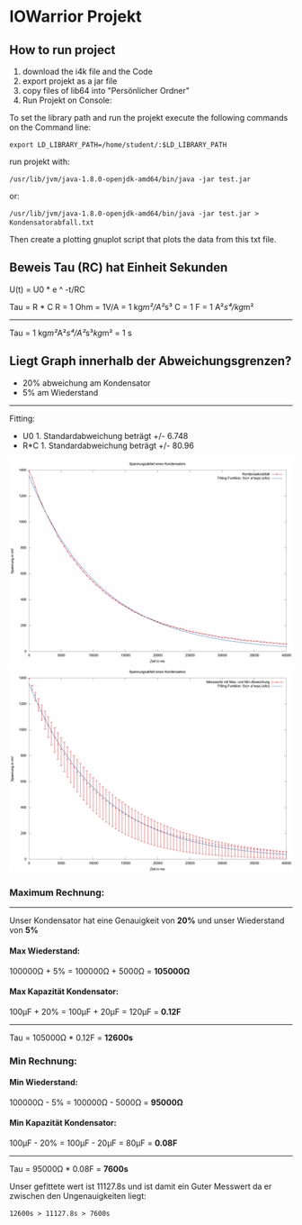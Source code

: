 
# IOWarrior Projekt

## How to run project

1. download the i4k file and the Code
2. export projekt as a jar file
3. copy files of lib64 into "Persönlicher Ordner"
4. Run Projekt on Console:

To set the library path and run the projekt execute the following commands on the Command line:

```
export LD_LIBRARY_PATH=/home/student/:$LD_LIBRARY_PATH
```

run projekt with:

```
/usr/lib/jvm/java-1.8.0-openjdk-amd64/bin/java -jar test.jar
```

or:

```
/usr/lib/jvm/java-1.8.0-openjdk-amd64/bin/java -jar test.jar > Kondensatorabfall.txt
```

Then create a plotting gnuplot script that plots the data from this txt file. 


## Beweis Tau (RC) hat Einheit Sekunden

U(t) = U0 * e ^ -t/RC

Tau = R * C
R = 1 Ohm = 1V/A = 1 kg*m²/A²*s³
C = 1 F = 1 A²*s⁴/kg*m²

---
Tau = 1 kg*m²*A²*s⁴/A²*s³*kg*m² = 1 s


## Liegt Graph innerhalb der Abweichungsgrenzen?

- 20% abweichung am Kondensator
- 5% am Wiederstand

---
Fitting:

- U0 1. Standardabweichung beträgt +/- 6.748
- R*C 1. Standardabweichung beträgt +/- 80.96

![Unser gemessener Kondensatorabfall](https://github.com/hannesharnisch/IOWarriorInfo/blob/master/Kondensator.png)
![Unser gemessener Kondensatorabfall2](https://github.com/hannesharnisch/IOWarriorInfo/blob/master/KondensatorimAbweichungsbereich.png)
### Maximum Rechnung:
---
Unser Kondensator hat eine Genauigkeit von **20%** und unser Wiederstand von **5%**

#### Max Wiederstand:
 
100000Ω + 5% = 100000Ω + 5000Ω = **105000Ω**

#### Max Kapazität Kondensator:

100µF + 20% = 100µF + 20µF = 120µF = **0.12F**

---
Tau = 105000Ω * 0.12F = **12600s**

### Min Rechnung:

#### Min Wiederstand: 

100000Ω - 5% = 100000Ω - 5000Ω = **95000Ω**

#### Min Kapazität Kondensator:

100µF - 20% = 100µF - 20µF = 80µF = **0.08F**

---
Tau = 95000Ω * 0.08F = **7600s**

Unser gefittete wert ist 11127.8s und ist damit ein Guter Messwert da er zwischen den Ungenauigkeiten liegt:

```
12600s > 11127.8s > 7600s
```

